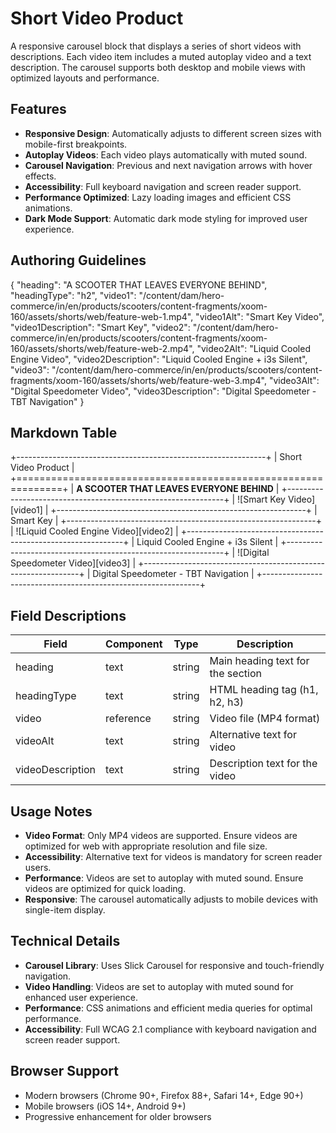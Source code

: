 
# Short Video Product

A responsive carousel block that displays a series of short videos with descriptions. Each video item includes a muted autoplay video and a text description. The carousel supports both desktop and mobile views with optimized layouts and performance.

## Features

- **Responsive Design**: Automatically adjusts to different screen sizes with mobile-first breakpoints.
- **Autoplay Videos**: Each video plays automatically with muted sound.
- **Carousel Navigation**: Previous and next navigation arrows with hover effects.
- **Accessibility**: Full keyboard navigation and screen reader support.
- **Performance Optimized**: Lazy loading images and efficient CSS animations.
- **Dark Mode Support**: Automatic dark mode styling for improved user experience.

## Authoring Guidelines

{
  "heading": "A SCOOTER THAT LEAVES EVERYONE BEHIND",
  "headingType": "h2",
  "video1": "/content/dam/hero-commerce/in/en/products/scooters/content-fragments/xoom-160/assets/shorts/web/feature-web-1.mp4",
  "video1Alt": "Smart Key Video",
  "video1Description": "Smart Key",
  "video2": "/content/dam/hero-commerce/in/en/products/scooters/content-fragments/xoom-160/assets/shorts/web/feature-web-2.mp4",
  "video2Alt": "Liquid Cooled Engine Video",
  "video2Description": "Liquid Cooled Engine + i3s Silent",
  "video3": "/content/dam/hero-commerce/in/en/products/scooters/content-fragments/xoom-160/assets/shorts/web/feature-web-3.mp4",
  "video3Alt": "Digital Speedometer Video",
  "video3Description": "Digital Speedometer - TBT Navigation"
}

## Markdown Table

+--------------------------------------------------------------+
| Short Video Product                                          |
+==============================================================+
| **A SCOOTER THAT LEAVES EVERYONE BEHIND**                  |
+--------------------------------------------------------------+
| ![Smart Key Video][video1]                                  |
+--------------------------------------------------------------+
| Smart Key                                                    |
+--------------------------------------------------------------+
| ![Liquid Cooled Engine Video][video2]                       |
+--------------------------------------------------------------+
| Liquid Cooled Engine + i3s Silent                           |
+--------------------------------------------------------------+
| ![Digital Speedometer Video][video3]                        |
+--------------------------------------------------------------+
| Digital Speedometer - TBT Navigation                         |
+--------------------------------------------------------------+

## Field Descriptions

| Field | Component | Type | Description |
|-------|-----------|------|-------------|
| heading | text | string | Main heading text for the section |
| headingType | text | string | HTML heading tag (h1, h2, h3) |
| video | reference | string | Video file (MP4 format) |
| videoAlt | text | string | Alternative text for video |
| videoDescription | text | string | Description text for the video |

## Usage Notes

- **Video Format**: Only MP4 videos are supported. Ensure videos are optimized for web with appropriate resolution and file size.
- **Accessibility**: Alternative text for videos is mandatory for screen reader users.
- **Performance**: Videos are set to autoplay with muted sound. Ensure videos are optimized for quick loading.
- **Responsive**: The carousel automatically adjusts to mobile devices with single-item display.

## Technical Details

- **Carousel Library**: Uses Slick Carousel for responsive and touch-friendly navigation.
- **Video Handling**: Videos are set to autoplay with muted sound for enhanced user experience.
- **Performance**: CSS animations and efficient media queries for optimal performance.
- **Accessibility**: Full WCAG 2.1 compliance with keyboard navigation and screen reader support.

## Browser Support

- Modern browsers (Chrome 90+, Firefox 88+, Safari 14+, Edge 90+)
- Mobile browsers (iOS 14+, Android 9+)
- Progressive enhancement for older browsers
  